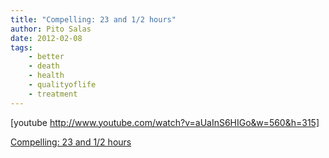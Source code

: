 ```yaml
---
title: "Compelling: 23 and 1/2 hours"
author: Pito Salas
date: 2012-02-08
tags:
    - better
    - death
    - health
    - qualityoflife
    - treatment
---
```




[youtube http://www.youtube.com/watch?v=aUaInS6HIGo&w=560&h=315]


[Compelling: 23 and 1/2 hours](None)
